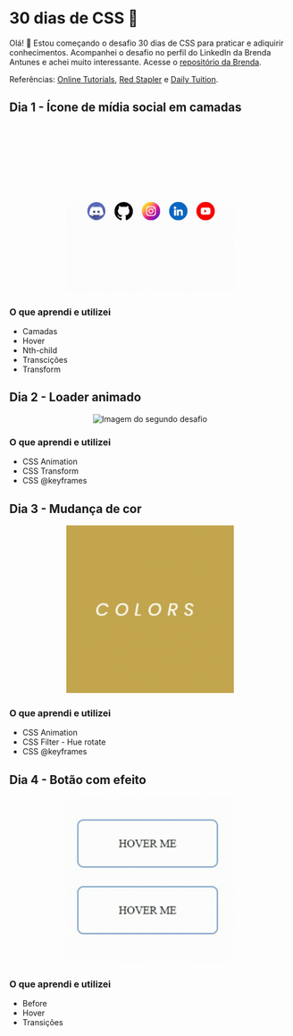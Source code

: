 # 30 dias de CSS 🚀

Olá! 🖖 Estou começando o desafio 30 dias de CSS para praticar e adiquirir conhecimentos. Acompanhei o desafio no perfil do LinkedIn da Brenda Antunes e achei muito interessante. Acesse o [repositório da Brenda](https://github.com/Brenda-A-S/30-days-css).

Referências: [Online Tutorials](https://www.youtube.com/channel/UCbwXnUipZsLfUckBPsC7Jog), [Red Stapler](https://www.youtube.com/channel/UCRthRrv06q1iOl86-tTKJhg) e [Daily Tuition](https://www.youtube.com/channel/UCrG2Z0usOCCdUTAr4D1A8mw).

## Dia 1 - Ícone de mídia social em camadas


<p align="center"><img src="imagens/dia-01.gif" alt="Imagem do primeiro desafio"width="300px"></p>

### O que aprendi e utilizei

* Camadas 
* Hover
* Nth-child
* Transcições
* Transform

## Dia 2 - Loader animado


<p align="center"><img src="imagens/dia-02.gif" alt="Imagem do segundo desafio"width="300px"></p>

### O que aprendi e utilizei

* CSS Animation
* CSS Transform
* CSS @keyframes

## Dia 3 - Mudança de cor


<p align="center"><img src="imagens/dia-03.gif" alt="Imagem do terceiro desafio"width="300px"></p>

### O que aprendi e utilizei

* CSS Animation
* CSS Filter - Hue rotate
* CSS @keyframes

## Dia 4 - Botão com efeito


<p align="center"><img src="imagens/dia-04.gif" alt="Imagem do quarto desafio"width="300px"></p>

### O que aprendi e utilizei

* Before
* Hover
* Transições